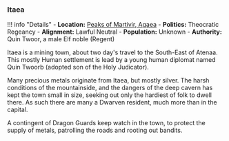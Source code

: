### Itaea

!!! info "Details"
    - **Location:** [Peaks of Martivir, Agaea](../../../realms/agaea#peaks-of-martivir)
    - **Politics:** Theocratic Regeancy
    - **Alignment:** Lawful Neutral
    - **Population:** Unknown
    - **Authority:** Quin Twoor, a male Elf noble (Regent)

Itaea is a mining town, about two day's travel to the South-East of Atenaa.  This mostly Human settlement is lead by a young human diplomat named Quin Twoorb (adopted son of the Holy Judicator).

Many precious metals originate from Itaea, but mostly silver.  The harsh conditions of the mountainside, and the dangers of the deep cavern has kept the town small in size, seeking out only the hardiest of folk to dwell there.  As such there are many a Dwarven resident, much more than in the capital.

A contingent of Dragon Guards keep watch in the town, to protect the supply of metals, patrolling the roads and rooting out bandits.